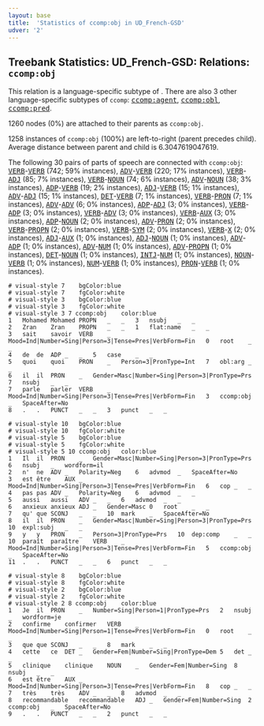 ```yaml
---
layout: base
title:  'Statistics of ccomp:obj in UD_French-GSD'
udver: '2'
---
```


## Treebank Statistics: UD_French-GSD: Relations: `ccomp:obj`

This relation is a language-specific subtype of .
There are also 3 other language-specific subtypes of `ccomp`: <tt><a href="fr_gsd-dep-ccomp-agent.html">ccomp:agent</a></tt>, <tt><a href="fr_gsd-dep-ccomp-obl.html">ccomp:obl</a></tt>, <tt><a href="fr_gsd-dep-ccomp-pred.html">ccomp:pred</a></tt>.

1260 nodes (0%) are attached to their parents as `ccomp:obj`.

1258 instances of `ccomp:obj` (100%) are left-to-right (parent precedes child).
Average distance between parent and child is 6.3047619047619.

The following 30 pairs of parts of speech are connected with `ccomp:obj`: <tt><a href="fr_gsd-pos-VERB.html">VERB</a></tt>-<tt><a href="fr_gsd-pos-VERB.html">VERB</a></tt> (742; 59% instances), <tt><a href="fr_gsd-pos-ADV.html">ADV</a></tt>-<tt><a href="fr_gsd-pos-VERB.html">VERB</a></tt> (220; 17% instances), <tt><a href="fr_gsd-pos-VERB.html">VERB</a></tt>-<tt><a href="fr_gsd-pos-ADJ.html">ADJ</a></tt> (85; 7% instances), <tt><a href="fr_gsd-pos-VERB.html">VERB</a></tt>-<tt><a href="fr_gsd-pos-NOUN.html">NOUN</a></tt> (74; 6% instances), <tt><a href="fr_gsd-pos-ADV.html">ADV</a></tt>-<tt><a href="fr_gsd-pos-NOUN.html">NOUN</a></tt> (38; 3% instances), <tt><a href="fr_gsd-pos-ADP.html">ADP</a></tt>-<tt><a href="fr_gsd-pos-VERB.html">VERB</a></tt> (19; 2% instances), <tt><a href="fr_gsd-pos-ADJ.html">ADJ</a></tt>-<tt><a href="fr_gsd-pos-VERB.html">VERB</a></tt> (15; 1% instances), <tt><a href="fr_gsd-pos-ADV.html">ADV</a></tt>-<tt><a href="fr_gsd-pos-ADJ.html">ADJ</a></tt> (15; 1% instances), <tt><a href="fr_gsd-pos-DET.html">DET</a></tt>-<tt><a href="fr_gsd-pos-VERB.html">VERB</a></tt> (7; 1% instances), <tt><a href="fr_gsd-pos-VERB.html">VERB</a></tt>-<tt><a href="fr_gsd-pos-PRON.html">PRON</a></tt> (7; 1% instances), <tt><a href="fr_gsd-pos-ADV.html">ADV</a></tt>-<tt><a href="fr_gsd-pos-ADV.html">ADV</a></tt> (6; 0% instances), <tt><a href="fr_gsd-pos-ADP.html">ADP</a></tt>-<tt><a href="fr_gsd-pos-ADJ.html">ADJ</a></tt> (3; 0% instances), <tt><a href="fr_gsd-pos-VERB.html">VERB</a></tt>-<tt><a href="fr_gsd-pos-ADP.html">ADP</a></tt> (3; 0% instances), <tt><a href="fr_gsd-pos-VERB.html">VERB</a></tt>-<tt><a href="fr_gsd-pos-ADV.html">ADV</a></tt> (3; 0% instances), <tt><a href="fr_gsd-pos-VERB.html">VERB</a></tt>-<tt><a href="fr_gsd-pos-AUX.html">AUX</a></tt> (3; 0% instances), <tt><a href="fr_gsd-pos-ADP.html">ADP</a></tt>-<tt><a href="fr_gsd-pos-NOUN.html">NOUN</a></tt> (2; 0% instances), <tt><a href="fr_gsd-pos-ADV.html">ADV</a></tt>-<tt><a href="fr_gsd-pos-PRON.html">PRON</a></tt> (2; 0% instances), <tt><a href="fr_gsd-pos-VERB.html">VERB</a></tt>-<tt><a href="fr_gsd-pos-PROPN.html">PROPN</a></tt> (2; 0% instances), <tt><a href="fr_gsd-pos-VERB.html">VERB</a></tt>-<tt><a href="fr_gsd-pos-SYM.html">SYM</a></tt> (2; 0% instances), <tt><a href="fr_gsd-pos-VERB.html">VERB</a></tt>-<tt><a href="fr_gsd-pos-X.html">X</a></tt> (2; 0% instances), <tt><a href="fr_gsd-pos-ADJ.html">ADJ</a></tt>-<tt><a href="fr_gsd-pos-AUX.html">AUX</a></tt> (1; 0% instances), <tt><a href="fr_gsd-pos-ADJ.html">ADJ</a></tt>-<tt><a href="fr_gsd-pos-NOUN.html">NOUN</a></tt> (1; 0% instances), <tt><a href="fr_gsd-pos-ADV.html">ADV</a></tt>-<tt><a href="fr_gsd-pos-ADP.html">ADP</a></tt> (1; 0% instances), <tt><a href="fr_gsd-pos-ADV.html">ADV</a></tt>-<tt><a href="fr_gsd-pos-NUM.html">NUM</a></tt> (1; 0% instances), <tt><a href="fr_gsd-pos-ADV.html">ADV</a></tt>-<tt><a href="fr_gsd-pos-PROPN.html">PROPN</a></tt> (1; 0% instances), <tt><a href="fr_gsd-pos-DET.html">DET</a></tt>-<tt><a href="fr_gsd-pos-NOUN.html">NOUN</a></tt> (1; 0% instances), <tt><a href="fr_gsd-pos-INTJ.html">INTJ</a></tt>-<tt><a href="fr_gsd-pos-NUM.html">NUM</a></tt> (1; 0% instances), <tt><a href="fr_gsd-pos-NOUN.html">NOUN</a></tt>-<tt><a href="fr_gsd-pos-VERB.html">VERB</a></tt> (1; 0% instances), <tt><a href="fr_gsd-pos-NUM.html">NUM</a></tt>-<tt><a href="fr_gsd-pos-VERB.html">VERB</a></tt> (1; 0% instances), <tt><a href="fr_gsd-pos-PRON.html">PRON</a></tt>-<tt><a href="fr_gsd-pos-VERB.html">VERB</a></tt> (1; 0% instances).


~~~ conllu
# visual-style 7	bgColor:blue
# visual-style 7	fgColor:white
# visual-style 3	bgColor:blue
# visual-style 3	fgColor:white
# visual-style 3 7 ccomp:obj	color:blue
1	Mohamed	Mohamed	PROPN	_	_	3	nsubj	_	_
2	Zran	Zran	PROPN	_	_	1	flat:name	_	_
3	sait	savoir	VERB	_	Mood=Ind|Number=Sing|Person=3|Tense=Pres|VerbForm=Fin	0	root	_	_
4	de	de	ADP	_	_	5	case	_	_
5	quoi	quoi	PRON	_	Person=3|PronType=Int	7	obl:arg	_	_
6	il	il	PRON	_	Gender=Masc|Number=Sing|Person=3|PronType=Prs	7	nsubj	_	_
7	parle	parler	VERB	_	Mood=Ind|Number=Sing|Person=3|Tense=Pres|VerbForm=Fin	3	ccomp:obj	_	SpaceAfter=No
8	.	.	PUNCT	_	_	3	punct	_	_

~~~


~~~ conllu
# visual-style 10	bgColor:blue
# visual-style 10	fgColor:white
# visual-style 5	bgColor:blue
# visual-style 5	fgColor:white
# visual-style 5 10 ccomp:obj	color:blue
1	Il	il	PRON	_	Gender=Masc|Number=Sing|Person=3|PronType=Prs	6	nsubj	_	wordform=il
2	n'	ne	ADV	_	Polarity=Neg	6	advmod	_	SpaceAfter=No
3	est	être	AUX	_	Mood=Ind|Number=Sing|Person=3|Tense=Pres|VerbForm=Fin	6	cop	_	_
4	pas	pas	ADV	_	Polarity=Neg	6	advmod	_	_
5	aussi	aussi	ADV	_	_	6	advmod	_	_
6	anxieux	anxieux	ADJ	_	Gender=Masc	0	root	_	_
7	qu'	que	SCONJ	_	_	10	mark	_	SpaceAfter=No
8	il	il	PRON	_	Gender=Masc|Number=Sing|Person=3|PronType=Prs	10	expl:subj	_	_
9	y	y	PRON	_	Person=3|PronType=Prs	10	dep:comp	_	_
10	paraît	paraître	VERB	_	Mood=Ind|Number=Sing|Person=3|Tense=Pres|VerbForm=Fin	5	ccomp:obj	_	SpaceAfter=No
11	.	.	PUNCT	_	_	6	punct	_	_

~~~


~~~ conllu
# visual-style 8	bgColor:blue
# visual-style 8	fgColor:white
# visual-style 2	bgColor:blue
# visual-style 2	fgColor:white
# visual-style 2 8 ccomp:obj	color:blue
1	Je	il	PRON	_	Number=Sing|Person=1|PronType=Prs	2	nsubj	_	wordform=je
2	confirme	confirmer	VERB	_	Mood=Ind|Number=Sing|Person=1|Tense=Pres|VerbForm=Fin	0	root	_	_
3	que	que	SCONJ	_	_	8	mark	_	_
4	cette	ce	DET	_	Gender=Fem|Number=Sing|PronType=Dem	5	det	_	_
5	clinique	clinique	NOUN	_	Gender=Fem|Number=Sing	8	nsubj	_	_
6	est	être	AUX	_	Mood=Ind|Number=Sing|Person=3|Tense=Pres|VerbForm=Fin	8	cop	_	_
7	très	très	ADV	_	_	8	advmod	_	_
8	recommandable	recommandable	ADJ	_	Gender=Fem|Number=Sing	2	ccomp:obj	_	SpaceAfter=No
9	.	.	PUNCT	_	_	2	punct	_	_

~~~


